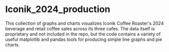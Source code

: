 # Iconik_2024_production

This collection of graphs and charts visualizes Iconik Coffee Roaster's 2024 beverage and retail coffee sales across its three cafes. The data itself is proprietary and not included in the repo, but the code contains a variety of useful matplotlib and pandas tools for producing simple line graphs and pie charts.
